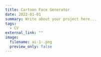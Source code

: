 ```yaml
---
title: Cartoon Face Generator
date: 2022-01-01
summary: Write about your project here...
tags:
  - CV
external_link: ""
image:
  filename: ai-1-.png
  preview_only: false
---
```

